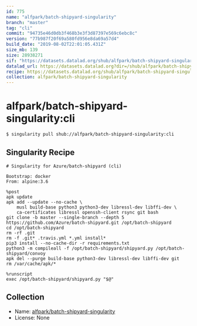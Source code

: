 ```yaml
---
id: 775
name: "alfpark/batch-shipyard-singularity"
branch: "master"
tag: "cli"
commit: "94735e46d0db3f468b3e3f3d87397e569c6ebc8c"
version: "77b987f20f69a580fd956e8da69a57d4"
build_date: "2019-08-02T22:01:05.431Z"
size_mb: 139
size: 28938271
sif: "https://datasets.datalad.org/shub/alfpark/batch-shipyard-singularity/cli/2019-08-02-94735e46-77b987f2/77b987f20f69a580fd956e8da69a57d4.simg"
datalad_url: https://datasets.datalad.org?dir=/shub/alfpark/batch-shipyard-singularity/cli/2019-08-02-94735e46-77b987f2/
recipe: https://datasets.datalad.org/shub/alfpark/batch-shipyard-singularity/cli/2019-08-02-94735e46-77b987f2/Singularity
collection: alfpark/batch-shipyard-singularity
---
```


# alfpark/batch-shipyard-singularity:cli

```bash
$ singularity pull shub://alfpark/batch-shipyard-singularity:cli
```

## Singularity Recipe

```singularity
# Singularity for Azure/batch-shipyard (cli)

Bootstrap: docker
From: alpine:3.6

%post
apk update
apk add --update --no-cache \
    musl build-base python3 python3-dev libressl-dev libffi-dev \
    ca-certificates libressl openssh-client rsync git bash
git clone -b master --single-branch --depth 5 https://github.com/Azure/batch-shipyard.git /opt/batch-shipyard
cd /opt/batch-shipyard
rm -rf .git
rm -f .git* .travis.yml *.yml install*
pip3 install --no-cache-dir -r requirements.txt
python3 -m compileall -f /opt/batch-shipyard/shipyard.py /opt/batch-shipyard/convoy
apk del --purge build-base python3-dev libressl-dev libffi-dev git
rm /var/cache/apk/*

%runscript
exec /opt/batch-shipyard/shipyard.py "$@"
```

## Collection

 - Name: [alfpark/batch-shipyard-singularity](https://github.com/alfpark/batch-shipyard-singularity)
 - License: None

